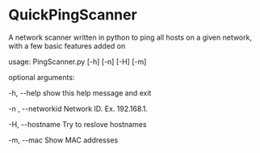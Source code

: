 # QuickPingScanner
A network scanner written in python to ping all hosts on a given network, with a few basic features added on

usage: PingScanner.py [-h] [-n] [-H] [-m]

optional arguments:

  -h, --help         show this help message and exit
  
  -n , --networkid   Network ID. Ex. 192.168.1.
  
  -H, --hostname     Try to reslove hostnames
  
  -m, --mac          Show MAC addresses
